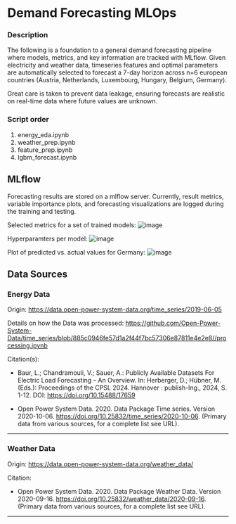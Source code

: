# Demand Forecasting MLOps

### Description
The following is a foundation to a general demand forecasting pipeline where models, metrics, and key information are tracked with MLflow. Given electricity and weather data, timeseries features and optimal parameters are automatically selected to forecast a 7-day horizon across n=6 european countries (Austria, Netherlands, Luxembourg, Hungary, Belgium, Germany). 

Great care is taken to prevent data leakage, ensuring forecasts are realistic on real-time data where future values are unknown.

### Script order
1. energy_eda.ipynb 
2. weather_prep.ipynb
3. feature_prep.ipynb
4. lgbm_forecast.ipynb

## MLflow
Forecasting results are stored on a mlflow server. Currently, result metrics, variable importance plots, and forecasting visualizations are logged during the training and testing.

Selected metrics for a set of trained models:
![image](https://github.com/user-attachments/assets/9832cf9e-d8f9-4e83-afd0-d2993918ef8a)

Hyperparamters per model:
![image](https://github.com/user-attachments/assets/b08afb02-1116-43b1-aa6a-dbab6dac3ae4)

Plot of predicted vs. actual values for Germany:
![image](https://github.com/user-attachments/assets/e43b7c14-940c-4f2d-b919-2a4fcfa1b4a0)


## Data Sources
### Energy Data 
Origin: https://data.open-power-system-data.org/time_series/2019-06-05      

Details on how the Data was processed:
https://github.com/Open-Power-System-Data/time_series/blob/885c0946fe57d1a2f44f7bc57306e87811e4e2e8//processing.ipynb   

 Citation(s): 
- Baur, L.; Chandramouli, V.; Sauer, A.: Publicly Available Datasets For Electric Load Forecasting – An Overview. In: Herberger, D.; Hübner, M. (Eds.): Proceedings of the CPSL 2024. Hannover : publish-Ing., 2024, S. 1-12. DOI: https://doi.org/10.15488/17659

- Open Power System Data. 2020. Data Package Time series. Version 2020-10-06. https://doi.org/10.25832/time_series/2020-10-06. (Primary data from various sources, for a complete list see URL).

___

### Weather Data 
Origin: https://data.open-power-system-data.org/weather_data/    

Citation:
- Open Power System Data. 2020. Data Package Weather Data. Version 2020-09-16. https://doi.org/10.25832/weather_data/2020-09-16. (Primary data from various sources, for a complete list see URL).
___
